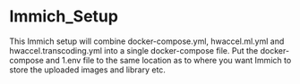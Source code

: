 # Immich_Setup
This Immich setup will combine docker-compose.yml, hwaccel.ml.yml and hwaccel.transcoding.yml into a single docker-compose file.
Put the docker-compose and 1.env file to the same location as to where you want Immich to store the uploaded images and library etc.
